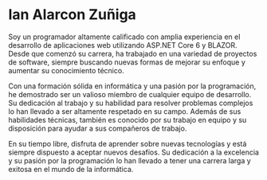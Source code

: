 # Ian Alarcon Zuñiga

Soy un programador altamente calificado con amplia experiencia en el desarrollo de aplicaciones web utilizando ASP.NET Core 6 y BLAZOR. Desde que comenzó su carrera, ha trabajado en una variedad de proyectos de software, siempre buscando nuevas formas de mejorar su enfoque y aumentar su conocimiento técnico.

Con una formación sólida en informática y una pasión por la programación, he demostrado ser un valioso miembro de cualquier equipo de desarrollo. Su dedicación al trabajo y su habilidad para resolver problemas complejos lo han llevado a ser altamente respetado en su campo. Además de sus habilidades técnicas, también es conocido por su trabajo en equipo y su disposición para ayudar a sus compañeros de trabajo.

En su tiempo libre, disfruta de aprender sobre nuevas tecnologías y está siempre dispuesto a aceptar nuevos desafíos. Su dedicación a la excelencia y su pasión por la programación lo han llevado a tener una carrera larga y exitosa en el mundo de la informática.
